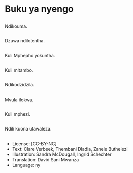 # Buku ya nyengo

##
Ndikouma.

##
Dzuwa ndilotentha.

##
Kuli Mphepho yokuntha.

##
Kuli mitambo.

##
Ndikodzidzila.

##
Mvula ilokwa.

##
Kuli mphezi.

##
Ndili kuona utawaleza.

##
* License: [CC-BY-NC]
* Text: Clare Verbeek, Thembani Dladla, Zanele Buthelezi
* Illustration: Sandra McDougall, Ingrid Schechter
* Translation: David Sani Mwanza
* Language: ny
